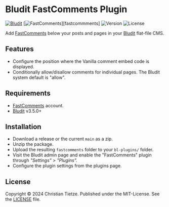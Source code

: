 # Bludit FastComments Plugin 

[![Bludit](https://img.shields.io/badge/Bludit-v3.9.2-0078D4.svg?style=flat-square)][bludit]
[![FastComments](https://img.shields.io/badge/FastComments.svg?style=flat-square)][fastcommments]
![Version](https://img.shields.io/github/tag/DivineDominion/bludit-fastcomments.svg?style=flat)
![License](https://img.shields.io/github/license/DivineDominion/bludit-fastcomments.svg?style=flat)

[fastcomments]: https://fastcomments.com/
[bludit]: https://www.bludit.com

Add [FastComments][] below your posts and pages in your [Bludit][] flat-file CMS.

## Features

- Configure the position where the Vanilla comment embed code is displayed.
- Conditionally allow/disallow comments for individual pages. The Bludit system default is "allow".

## Requirements

- [FastComments][] account.
- [Bludit][] v3.5.0+

## Installation

- Download a release or  the current `main` as a zip.
- Unzip the package.
- Upload the resulting `fastcomments` folder to your `bl-plugins/` folder.
- Visit the Bludit admin page and enable the "FastComments" plugin through _"Settings" > "Plugins"._
- Configure the plugin settings from the plugins page.

## License

Copyright &copy; 2024 Christian Tietze. Published under the MIT-License. See the [LICENSE](LICENSE) file.
